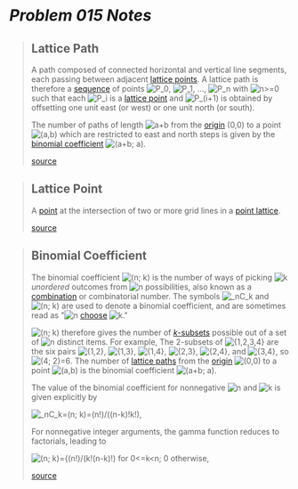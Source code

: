 

# *Problem 015 Notes*

> ## Lattice Path
>
> A path composed of connected horizontal and vertical line segments, each passing between adjacent [lattice points](https://mathworld.wolfram.com/LatticePoint.html). A lattice path is therefore a [sequence](https://mathworld.wolfram.com/Sequence.html) of points ![P_0](https://mathworld.wolfram.com/images/equations/LatticePath/Inline1.gif), ![P_1](https://mathworld.wolfram.com/images/equations/LatticePath/Inline2.gif), ..., ![P_n](https://mathworld.wolfram.com/images/equations/LatticePath/Inline3.gif) with ![n>=0](https://mathworld.wolfram.com/images/equations/LatticePath/Inline4.gif) such that each ![P_i](https://mathworld.wolfram.com/images/equations/LatticePath/Inline5.gif) is a [lattice point](https://mathworld.wolfram.com/LatticePoint.html) and ![P_(i+1)](https://mathworld.wolfram.com/images/equations/LatticePath/Inline6.gif) is obtained by offsetting one unit east (or west) or one unit north (or south).
>
> The number of paths of length ![a+b](https://mathworld.wolfram.com/images/equations/LatticePath/Inline7.gif) from the [origin](https://mathworld.wolfram.com/Origin.html) (0,0) to a point ![(a,b)](https://mathworld.wolfram.com/images/equations/LatticePath/Inline8.gif) which are restricted to east and north steps is given by the [binomial coefficient](https://mathworld.wolfram.com/BinomialCoefficient.html) ![(a+b; a)](https://mathworld.wolfram.com/images/equations/LatticePath/Inline9.gif).
>
> [source](https://mathworld.wolfram.com/LatticePath.html)

> ## Lattice Point
>
> A [point](https://mathworld.wolfram.com/Point.html) at the intersection of two or more grid lines in a [point lattice](https://mathworld.wolfram.com/PointLattice.html).
>
> [source](https://mathworld.wolfram.com/LatticePoint.html)

> ## Binomial Coefficient
>
> The binomial coefficient ![(n; k)](https://mathworld.wolfram.com/images/equations/BinomialCoefficient/Inline1.gif) is the number of ways of picking ![k](https://mathworld.wolfram.com/images/equations/BinomialCoefficient/Inline2.gif) *unordered* outcomes from ![n](https://mathworld.wolfram.com/images/equations/BinomialCoefficient/Inline3.gif) possibilities, also known as a [combination](https://mathworld.wolfram.com/Combination.html) or combinatorial number. The symbols ![_nC_k](https://mathworld.wolfram.com/images/equations/BinomialCoefficient/Inline4.gif) and ![(n; k)](https://mathworld.wolfram.com/images/equations/BinomialCoefficient/Inline5.gif) are used to denote a binomial coefficient, and are sometimes read as "![n](https://mathworld.wolfram.com/images/equations/BinomialCoefficient/Inline6.gif) [choose](https://mathworld.wolfram.com/Choose.html) ![k](https://mathworld.wolfram.com/images/equations/BinomialCoefficient/Inline7.gif)."
>
> ![(n; k)](https://mathworld.wolfram.com/images/equations/BinomialCoefficient/Inline8.gif) therefore gives the number of [*k*-subsets](https://mathworld.wolfram.com/k-Subset.html) possible out of a set of ![n](https://mathworld.wolfram.com/images/equations/BinomialCoefficient/Inline9.gif) distinct items. For example, The 2-subsets of ![{1,2,3,4}](https://mathworld.wolfram.com/images/equations/BinomialCoefficient/Inline10.gif) are the six pairs ![{1,2}](https://mathworld.wolfram.com/images/equations/BinomialCoefficient/Inline11.gif), ![{1,3}](https://mathworld.wolfram.com/images/equations/BinomialCoefficient/Inline12.gif), ![{1,4}](https://mathworld.wolfram.com/images/equations/BinomialCoefficient/Inline13.gif), ![{2,3}](https://mathworld.wolfram.com/images/equations/BinomialCoefficient/Inline14.gif), ![{2,4}](https://mathworld.wolfram.com/images/equations/BinomialCoefficient/Inline15.gif), and ![{3,4}](https://mathworld.wolfram.com/images/equations/BinomialCoefficient/Inline16.gif), so ![(4; 2)=6](https://mathworld.wolfram.com/images/equations/BinomialCoefficient/Inline17.gif). The number of [lattice paths](https://mathworld.wolfram.com/LatticePath.html) from the [origin](https://mathworld.wolfram.com/Origin.html) ![(0,0)](https://mathworld.wolfram.com/images/equations/BinomialCoefficient/Inline18.gif) to a point ![(a,b](https://mathworld.wolfram.com/images/equations/BinomialCoefficient/Inline19.gif)) is the binomial coefficient ![(a+b; a)](https://mathworld.wolfram.com/images/equations/BinomialCoefficient/Inline20.gif).
>
> The value of the binomial coefficient for nonnegative ![n](https://mathworld.wolfram.com/images/equations/BinomialCoefficient/Inline21.gif) and ![k](https://mathworld.wolfram.com/images/equations/BinomialCoefficient/Inline22.gif) is given explicitly by
>
> ![ _nC_k=(n; k)=(n!)/((n-k)!k!), ](https://mathworld.wolfram.com/images/equations/BinomialCoefficient/NumberedEquation1.gif)
>
> For nonnegative integer arguments, the gamma function reduces to factorials, leading to
>
> ![ (n; k)={(n!)/(k!(n-k)!)   for 0<=k<n; 0   otherwise, ](https://mathworld.wolfram.com/images/equations/BinomialCoefficient/NumberedEquation3.gif)
>
> [source](https://mathworld.wolfram.com/BinomialCoefficient.html)